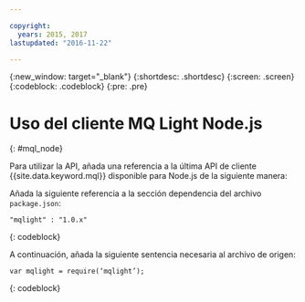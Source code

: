 ```yaml
---

copyright:
  years: 2015, 2017
lastupdated: "2016-11-22"

---
```


{:new_window: target="_blank"}
{:shortdesc: .shortdesc}
{:screen: .screen}
{:codeblock: .codeblock}
{:pre: .pre}

# Uso del cliente MQ Light Node.js 
{: #mql_node}


Para utilizar la API, añada una referencia a la última API de cliente {{site.data.keyword.mql}} disponible para Node.js de la siguiente manera:

Añada la siguiente referencia a la sección dependencia del archivo <code>package.json</code>:

<pre class="pre"><code>"mqlight" : "1.0.x"</code></pre>
{: codeblock}

A continuación, añada la siguiente sentencia necesaria al archivo de origen:


<pre class="pre"><code>var mqlight = require(‘mqlight’);</code></pre>
{: codeblock}

<!-- Comment from Andrew
Instructions for getting started, with links for more info
Simple send source and receive source in-line

-->


